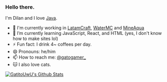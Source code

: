 ### Hello there.

I'm Dilan and I love [Java](https://en.wikipedia.org/wiki/Java_(programming_language)). 

- 🔭 I'm currently working in [LatamCraft](https://github.com/LatamCraft), [WaterMC](https://github.com/WaterMC-Network) and [MineAqua](https://github.com/MineAqua)
- 🌱 I’m currently learning JavaScript, React, and HTML (yes, I don't know how to make sites lol)
- ⚡ Fun fact: I drink 4~ coffees per day.
- 😄 Pronouns: he/him
- 📫 How to reach me: [@gatogamer_](https://twitter.com/gatogamer_)
- 🐱 I also love cats.

<a href="https://github.com/GatitoUwU">
  <img align="center" src="https://github-readme-stats.anuraghazra1.vercel.app/api?username=gatitouwu&show_icons=true&include_all_commits=false&theme=radical&count_private=true" alt="GatitoUwU's Github Stats" />
</a>
